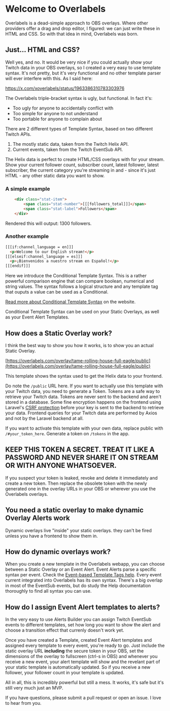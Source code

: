# Welcome to Overlabels

Overlabels is a dead-simple approach to OBS overlays. Where other providers offer a drag and drop editor, I figured: we can just write these in HTML and CSS. So with that idea in mind, Overlabels was born.

## Just... HTML and CSS?
Well yes, and no. It would be very nice if you could actually show your Twitch data in your OBS overlays, so I created a very easy to use template syntax. It's not pretty, but it's very functional and no other template parser will ever interfere with this. As I said here:

https://x.com/xoverlabels/status/1963386310783303976

The Overlabels triple-bracket syntax is ugly, but functional. In fact it's:

- Too ugly for anyone to accidentally conflict with
- Too simple for anyone to not understand
- Too portable for anyone to complain about

There are 2 different types of Template Syntax, based on two different Twitch APIs.

1. The mostly static data, taken from the Twitch Helix API.
2. Current events, taken from the Twitch EventSub API.

The Helix data is perfect to create HTML/CSS overlays with for your stream. Show your current follower count, subscriber count, latest follower, latest subscriber, the current category you're streaming in and - since it's just HTML - any other static data you want to show.

### A simple example
```html
    <div class="stat-item">
        <span class="stat-number">[[[followers_total]]]</span>
        <span class="stat-label">Followers</span>
    </div>
```
Rendered this will output: 1300 followers.

### Another example
```html
[[[if:channel_language = en]]]
  <p>Welcome to our English stream!</p>
[[[elseif:channel_language = es]]]
  <p>¡Bienvenidos a nuestro stream en Español!</p>
[[[endif]]] 
```
Here we introduce the Conditional Template Syntax. This is a rather powerful comparison engine that can compare boolean, numerical and string values. The syntax follows a logical structure and any template tag that ouputs a value can be used as a Conditional.

[Read more about Conditional Template Syntax](https://overlabels.com/help) on the website.

Conditional Template Syntax can be used on your Static Overlays, as well as your Event Alert Templates.

## How does a Static Overlay work?
I think the best way to show you how it works, is to show you an actual Static Overlay.

[https://overlabels.com/overlay/tame-rolling-house-full-eagle/public](https://overlabels.com/overlay/tame-rolling-house-full-eagle/public)

This template shows the syntax used to get the Helix data to your frontend.

Do note the `/public` URL here. If you want to actually use this template with your Twitch data, you need to generate a Token.
Tokens are a safe way to retrieve your Twitch data. Tokens are never sent to the backend and aren't stored in a database. Some fine encryption happens on the frontend using Laravel's [CSRF protection](https://laravel.com/docs/12.x/csrf) before your key is sent to the backend to retrieve your data. Frontend queries for your Twitch data are performed by Axios and not by the Laravel backend at all.

If you want to activate this template with your own data, replace public with `/#your_token_here`. Generate a token on `/tokens` in the app.

## KEEP THIS TOKEN A SECRET. TREAT IT LIKE A PASSWORD AND NEVER SHARE IT ON STREAM OR WITH ANYONE WHATSOEVER.
If you suspect your token is leaked, revoke and delete it immediately and create a new token. Then replace the obsolete token with the newly generated one in the overlay URLs in your OBS or wherever you use the Overlabels overlays.

## You need a static overlay to make dynamic Overlay Alerts work
Dynamic overlays live "inside" your static overlays. they can't be fired unless you have a frontend to show them in.

## How do dynamic overlays work?
When you create a new template in the Overlabels webapp, you can choose between a Static Overlay or an Event Alert.
Event Alerts parse a specific syntax per event. Check the [Event-based Template Tags help](https://overlabels.com/help). Every event current integrated into Overlabels has its own syntax. There's a big overlap in most of the EventSub events, but do study the Help documentation thoroughly to find all syntax you can use.

## How do I assign Event Alert templates to alerts?
In the very easy to use Alerts Builder you can assign Twitch EventSub events to different templates, set how long you want to show the alert and choose a transition effect that currenly doesn't work yet.

Once you have created a Template, created Event Alert templates and assigned every template to every event, you're ready to go. Just include the static overlay URL **including** the secure token in your OBS, set the dimensions of the overlay to fullscreen (ctrl-s in OBS) and whenever you receive a new event, your alert template will show and the revelant part of your static template is automatically updated. So if you receive a new follower, your follower count in your template is updated.

All in all, this is incredibly powerful but still a mess. It works, it's safe but it's still very much just an MVP.

If you have questions, please submit a pull request or open an issue. I love to hear from you.
